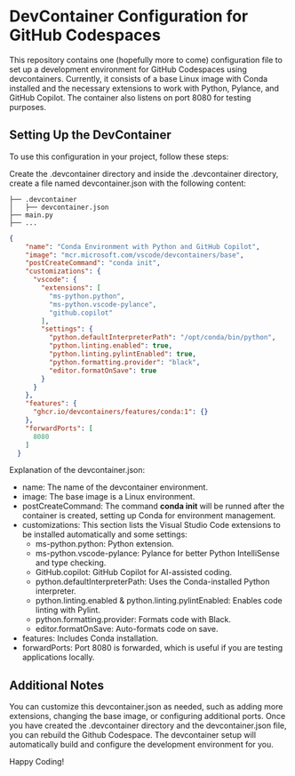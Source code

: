 # DevContainer Configuration for GitHub Codespaces
This repository contains one (hopefully more to come) configuration file to set up a development environment for GitHub Codespaces using devcontainers. Currently, it consists of a base Linux image with Conda installed and the necessary extensions to work with Python, Pylance, and GitHub Copilot. The container also listens on port 8080 for testing purposes.

## Setting Up the DevContainer
To use this configuration in your project, follow these steps:

Create the .devcontainer directory and inside the .devcontainer directory, create a file named devcontainer.json with the following content:

```dir
├── .devcontainer
│   ├── devcontainer.json
├── main.py
├── ...
```


```json
{
    "name": "Conda Environment with Python and GitHub Copilot",
    "image": "mcr.microsoft.com/vscode/devcontainers/base",
    "postCreateCommand": "conda init",
    "customizations": {
      "vscode": {
        "extensions": [
          "ms-python.python",
          "ms-python.vscode-pylance",
          "github.copilot"
        ],
        "settings": {
          "python.defaultInterpreterPath": "/opt/conda/bin/python",
          "python.linting.enabled": true,
          "python.linting.pylintEnabled": true,
          "python.formatting.provider": "black",
          "editor.formatOnSave": true
        }
      }
    },
    "features": {
      "ghcr.io/devcontainers/features/conda:1": {}
    },
    "forwardPorts": [
      8080
    ]
  }
```

Explanation of the devcontainer.json:
- name: The name of the devcontainer environment.
- image: The base image is a Linux environment.
- postCreateCommand: The command __conda init__ will be runned after the container is created, setting up Conda for environment management.
- customizations: This section lists the Visual Studio Code extensions to be installed automatically and some settings:
    - ms-python.python: Python extension.
    - ms-python.vscode-pylance: Pylance for better Python IntelliSense and type checking.
    - GitHub.copilot: GitHub Copilot for AI-assisted coding.
    - python.defaultInterpreterPath: Uses the Conda-installed Python interpreter.
    - python.linting.enabled & python.linting.pylintEnabled: Enables code linting with Pylint.
    - python.formatting.provider: Formats code with Black.
    - editor.formatOnSave: Auto-formats code on save.
- features: Includes Conda installation.
- forwardPorts: Port 8080 is forwarded, which is useful if you are testing applications locally.

## Additional Notes
You can customize this devcontainer.json as needed, such as adding more extensions, changing the base image, or configuring additional ports.
Once you have created the .devcontainer directory and the devcontainer.json file, you can rebuild the Github Codespace. The devcontainer setup will automatically build and configure the development environment for you.

Happy Coding!